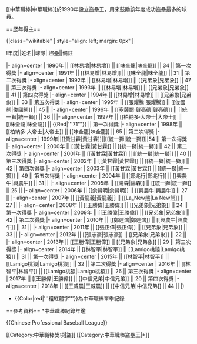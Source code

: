 [[中華職棒|中華職棒]]於1990年設立盜壘王，用來鼓勵該年度成功盜壘最多的球員。

==歷年得主==

{|class="wikitable" | style="align: left; margin: 0px" |
<!--{|border="1" algin=left-->
!年度||姓名||球隊||盜壘||備註

|- align=center
| 1990年 || [[林易增|林易增]] || [[味全龍|味全龍]] || 34 || 第一次得獎
|- align=center
| 1991年 || [[林易增|林易增]] || [[味全龍|味全龍]] || 31 || 第二次得獎
|- align=center
| 1992年 || [[林易增|林易增]] || [[兄弟象|兄弟象]] || 47 || 第三次得獎
|- align=center
| 1993年 || [[林易增|林易增]] || [[兄弟象|兄弟象]] || 41 || 第四次得獎
|- align=center
| 1994年 || [[林易增|林易增]] || [[兄弟象|兄弟象]] || 33 || 第五次得獎
|- align=center
| 1995年 || [[張耀騰|張耀騰]] || [[俊國熊|俊國熊]] || 45 || 
|- align=center
| 1996年 || [[塞薩爾·賀亮德|賀亮德]] || [[統一獅|統一獅]] || 36 || 
|- align=center
| 1997年 || [[柏納多·大帝士|大帝士]] || [[味全龍|味全龍]] || {{Red|'''71'''}} || 第一次得獎
|- align=center
| 1998年 || [[柏納多·大帝士|大帝士]] || [[味全龍|味全龍]] || 65 || 第二次得獎
|- align=center
| 1999年||[[黃甘霖|黃甘霖]]||[[統一獅|統一獅]]||54 || 第一次得獎
|- align=center
| 2000年 || [[黃甘霖|黃甘霖]] || [[統一獅|統一獅]] || 42 || 第二次得獎
|- align=center
| 2001年 || [[黃甘霖|黃甘霖]] || [[統一獅|統一獅]] || 40 || 第三次得獎
|- align=center
| 2002年 || [[黃甘霖|黃甘霖]] || [[統一獅|統一獅]] || 42 || 第四次得獎
|- align=center
| 2003年 || [[黃甘霖|黃甘霖]] || [[統一獅|統一獅]] || 49 || 第五次得獎
|- align=center
| 2004年 || [[鄭兆行|鄭兆行]] || [[興農牛|興農牛]] || 31 ||
|- align=center
| 2005年 || [[陽森|陽森]] || [[統一獅|統一獅]] || 25 ||
|- align=center
| 2006年 || [[余賢明|余賢明]] || [[興農牛|興農牛]] || 27 || 
|- align=center
| 2007年 || [[黃龍義|黃龍義]] || [[La_New熊|La New熊]] || 27 || 
|- align=center
| 2008年 || [[王勝偉|王勝偉]] || [[兄弟象|兄弟象]] || 24 || 第一次得獎
|- align=center
| 2009年 || [[王勝偉|王勝偉]] || [[兄弟象|兄弟象]] || 42 || 第二次得獎
|- align=center
| 2010年 || [[鄭達鴻|鄭達鴻]] || [[興農牛|興農牛]] || 31 ||
|- align=center
| 2011年 || [[張正偉|張正偉]] || [[兄弟象|兄弟象]] || 33 || 
|- align=center
| 2012年 || [[張志豪|張志豪]] || [[兄弟象|兄弟象]] || 22 || 
|- align=center
| 2013年 || [[王勝偉|王勝偉]] || [[兄弟象|兄弟象]] || 29 || 第三次得獎
|- align=center
| 2014年 || [[林智平|林智平]] || [[Lamigo桃猿|Lamigo桃猿]] || 31 || 第一次得獎
|- align=center
| 2015年 || [[林智平|林智平]] || [[Lamigo桃猿|Lamigo桃猿]] || 32 || 第二次得獎
|- align=center
| 2016年 || [[林智平|林智平]] || [[Lamigo桃猿|Lamigo桃猿]] || 26 || 第三次得獎
|- align=center
| 2017年 || [[王勝偉|王勝偉]] || [[中信兄弟|中信兄弟]] || 20 || 第四次得獎
|- align=center
| 2018年 || [[王威晨|王威晨]] || [[中信兄弟|中信兄弟]] || 44 || 
|}
* {{Color|red|'''粗紅體字'''}}為中華職棒單季紀錄

==參考資料==
*中華職棒紀錄年鑑

{{Chinese Professional Baseball League}}

[[Category:中華職棒獎項|盜]]
[[Category:中華職棒盜壘王|*]]